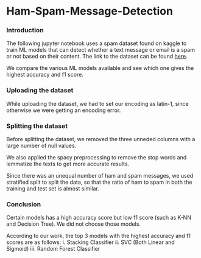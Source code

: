 # Ham-Spam-Message-Detection

### Introduction 

The following jupyter notebook uses a spam dataset found on kaggle to train ML models that can detect whether a text message or email is a spam or not based on their content.
The link to the dataset can be found [here](https://www.kaggle.com/datasets/uciml/sms-spam-collection-dataset).

We compare the various ML models available and see which one gives the highest accuracy and f1 score. 

### Uploading the dataset

While uploading the dataset, we had to set our encoding as latin-1, since otherwise we were getting an encoding error.

### Splitting the dataset

Before splitting the dataset, we removed the three unneded columns with a large number of null values.

We also applied the spacy preprocessing to remove the stop words and lemmatize the texts to get more accurate results.

Since there was an unequal number of ham and spam messages, we used stratified split to split the data, so that the ratio of ham to spam in both the training and test set is almost similar.

### Conclusion

Certain models has a high accuracy score but low f1 score (such as K-NN and Decision Tree). We did not choose those models.

According to our work, the top 3 models with the highest accuracy and f1 scores are as follows:
i. Stacking Classifier
ii. SVC (Both Linear and Sigmoid)
iii. Random Forest Classifier

